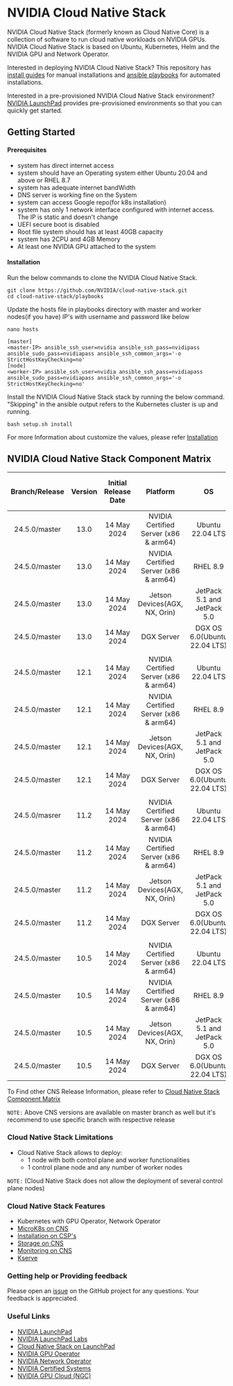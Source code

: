 # NVIDIA Cloud Native Stack 

NVIDIA Cloud Native Stack (formerly known as Cloud Native Core) is a collection of software to run cloud native workloads on NVIDIA GPUs. NVIDIA Cloud Native Stack is based on Ubuntu, Kubernetes, Helm and the NVIDIA GPU and Network Operator.

Interested in deploying NVIDIA Cloud Native Stack? This repository has [install guides](https://github.com/NVIDIA/cloud-native-stack/tree/master/install-guides) for manual installations and [ansible playbooks](https://github.com/NVIDIA/cloud-native-stack/tree/master/playbooks) for automated installations.

Interested in a pre-provisioned NVIDIA Cloud Native Stack environment? [NVIDIA LaunchPad](https://www.nvidia.com/en-us/data-center/launchpad/) provides pre-provisioned environments so that you can quickly get started.

## Getting Started

#### Prerequisites

- system has direct internet access
- system should have an Operating system either Ubuntu 20.04 and above or RHEL 8.7
- system has adequate internet bandWidth
- DNS server is working fine on the System
- system can access Google repo(for k8s installation)
- system has only 1 network interface configured with internet access. The IP is static and doesn't change
- UEFI secure boot is disabled
- Root file system should has at least 40GB capacity
- system has 2CPU and 4GB Memory
- At least one NVIDIA GPU attached to the system

#### Installation 

Run the below commands to clone the NVIDIA Cloud Native Stack.

```
git clone https://github.com/NVIDIA/cloud-native-stack.git
cd cloud-native-stack/playbooks
```

Update the hosts file in playbooks directory with master and worker nodes(if you have) IP's with username and password like below

```
nano hosts

[master]
<master-IP> ansible_ssh_user=nvidia ansible_ssh_pass=nvidipass ansible_sudo_pass=nvidiapass ansible_ssh_common_args='-o StrictHostKeyChecking=no'
[node]
<worker-IP> ansible_ssh_user=nvidia ansible_ssh_pass=nvidiapass ansible_sudo_pass=nvidiapass ansible_ssh_common_args='-o StrictHostKeyChecking=no'
```

Install the NVIDIA Cloud Native Stack stack by running the below command. "Skipping" in the ansible output refers to the Kubernetes cluster is up and running.

```
bash setup.sh install
```
For more Information about customize the values, please refer [Installation](https://github.com/NVIDIA/cloud-native-stack/tree/master/playbooks#installation)

## NVIDIA Cloud Native Stack Component Matrix

| Branch/Release | Version | Initial Release Date   | Platform              | OS    | Containerd | CRI-O | K8s    | Helm  | NVIDIA GPU Operator | NVIDIA Network Operator | NVIDIA Data Center Driver |
| :---:   |    :------:        | :---:                  | :---:                 | :---: | :---:      | :----: |  :---: | :---:        | :---:            | :---:      | :---: |
| 24.5.0/master  | 13.0   | 14 May 2024 | NVIDIA Certified Server (x86 & arm64)  | Ubuntu 22.04 LTS             | 1.7.16 | 1.30.0 | 1.30.0 |  3.14.4 | 24.3.0   | 24.1.1(x86 only) | 550.54.15  |
| 24.5.0/master  | 13.0   | 14 May 2024 | NVIDIA Certified Server (x86 & arm64)  | RHEL 8.9                     | 1.7.16 | 1.30.0 | 1.30.0 |  3.14.4 | 24.3.0   | N/A              | 550.54.15 |
| 24.5.0/master  | 13.0   | 14 May 2024 | Jetson Devices(AGX, NX, Orin)          | JetPack 5.1 and JetPack 5.0  | 1.7.16 | 1.30.0 | 1.30.0 |  3.14.4 | N/A      | N/A              | N/A         |
| 24.5.0/master  | 13.0   | 14 May 2024 | DGX Server                             | DGX OS 6.0(Ubuntu 22.04 LTS) | 1.7.16 | 1.30.0 | 1.30.0 |  3.14.4 | 24.3.0   | N/A              | N/A |
|                |        |               |                               |                             |            |       |       |                  |            |                  |
| 24.5.0/master  | 12.1   | 14 May 2024 | NVIDIA Certified Server (x86 & arm64)  | Ubuntu 22.04 LTS             | 1.7.16 | 1.29.4 | 1.29.4 |  3.14.4 | 24.3.0   | 24.1.1(x86 only) | 550.54.15  |
| 24.5.0/master  | 12.1   | 14 May 2024 | NVIDIA Certified Server (x86 & arm64)  | RHEL 8.9                     | 1.7.16 | 1.29.4 | 1.29.4 |  3.14.4 | 24.3.0   | N/A              | 550.54.15 |
| 24.5.0/master  | 12.1   | 14 May 2024 | Jetson Devices(AGX, NX, Orin)          | JetPack 5.1 and JetPack 5.0  | 1.7.16 | 1.29.4 | 1.29.4 |  3.14.4 | N/A      | N/A              | N/A         |
| 24.5.0/master  | 12.1   | 14 May 2024 | DGX Server                             | DGX OS 6.0(Ubuntu 22.04 LTS) | 1.7.16 | 1.29.4 | 1.29.4 |  3.14.4 | 24.3.0   | N/A              | N/A |
|                |        |               |                               |                             |            |       |       |                  |       |                  |
| 24.5.0/masrer  | 11.2   | 14 May 2024 | NVIDIA Certified Server (x86 & arm64)  | Ubuntu 22.04 LTS             | 1.7.16 | 1.28.6 | 1.28.8 |  3.14.4 | 24.3.0   | 24.1.1(x86 only) | 550.54.15  |
| 24.5.0/master  | 11.2   | 14 May 2024 | NVIDIA Certified Server (x86 & arm64)  | RHEL 8.9                     | 1.7.16 | 1.28.6 | 1.28.8 |  3.14.4 | 24.3.0   | N/A              | 550.54.15 |
| 24.5.0/master  | 11.2   | 14 May 2024 | Jetson Devices(AGX, NX, Orin)          | JetPack 5.1 and JetPack 5.0  | 1.7.16 | 1.28.6 | 1.28.8 |  3.14.4 | N/A      | N/A              | N/A         |
| 24.5.0/master  | 11.2   | 14 May 2024 | DGX Server                             | DGX OS 6.0(Ubuntu 22.04 LTS) | 1.7.16 | 1.28.6 | 1.28.8 |  3.14.4 | 24.3.0   | N/A              | N/A |
|                |        |               |                               |                             |            |       |       |                  |            |                  |
| 24.5.0/master  | 10.5   | 14 May 2024  | NVIDIA Certified Server (x86 & arm64) | Ubuntu 22.04 LTS             | 1.7.16 | 1.27.6 | 1.27.12 |  3.14.4 | 24.3.0  | 24.1.1(x86 only) | 550.54.15  |
| 24.5.0/master  | 10.5   | 14 May 2024  | NVIDIA Certified Server (x86 & arm64) | RHEL 8.9                     | 1.7.16 | 1.27.6 | 1.27.12 |  3.14.4 | 24.3.0  | N/A              | 550.54.15 |
| 24.5.0/master  | 10.5   | 14 May 2024  | Jetson Devices(AGX, NX, Orin)         | JetPack 5.1 and JetPack 5.0  | 1.7.16 | 1.27.6 | 1.27.12 |  3.14.4 | N/A     | N/A              | N/A         |
| 24.5.0/master  | 10.5   | 14 May 2024  | DGX Server                            | DGX OS 6.0(Ubuntu 22.04 LTS) | 1.7.16 | 1.27.6 | 1.27.12 |  3.14.4 | 24.3.0  | N/A              | N/A |

To Find other CNS Release Information, please refer to [Cloud Native Stack Component Matrix](https://github.com/NVIDIA/cloud-native-stack/tree/24.3.0?tab=readme-ov-file#nvidia-cloud-native-stack-component-matrix-1)

`NOTE:` Above CNS versions are available on master branch as well but it's recommend to use specific branch with respective release 

### Cloud Native Stack Limitations

- Cloud Native Stack allows to deploy:
    - 1 node with both control plane and worker functionalities
    - 1 control plane node and any number of worker nodes

`NOTE:` (Cloud Native Stack does not allow the deployment of several control plane nodes)

### Cloud Native Stack Features

- Kubernetes with GPU Operator, Network Operator 
- [MicroK8s on CNS](https://github.com/NVIDIA/cloud-native-stack/tree/master/playbooks#enable-microk8s)
- [Installation on CSP's](https://github.com/NVIDIA/cloud-native-stack/tree/master/playbooks#installation-on-csps)
- [Storage on CNS](https://github.com/NVIDIA/cloud-native-stack/tree/master/playbooks#storage-on-cns)
- [Monitoring on CNS](https://github.com/NVIDIA/cloud-native-stack/tree/master/playbooks#monitoring-on-cns)
- [Kserve](https://github.com/NVIDIA/cloud-native-stack/tree/master/playbooks#enable-kserve-on-cns)

### Getting help or Providing feedback

Please open an [issue](https://github.com/NVIDIA/cloud-native-stack/issues) on the GitHub project for any questions. Your feedback is appreciated.

### Useful Links
- [NVIDIA LaunchPad](https://www.nvidia.com/en-us/data-center/launchpad/)
- [NVIDIA LaunchPad Labs](https://docs.nvidia.com/launchpad/index.html)
- [Cloud Native Stack on LaunchPad](https://docs.nvidia.com/LaunchPad/developer-labs/overview.html)
- [NVIDIA GPU Operator](https://docs.nvidia.com/datacenter/cloud-native/gpu-operator/overview.html)
- [NVIDIA Network Operator](https://docs.nvidia.com/networking/display/COKAN10/Network+Operator)
- [NVIDIA Certified Systems](https://www.nvidia.com/en-us/data-center/products/certified-systems/)
- [NVIDIA GPU Cloud (NGC)](https://catalog.ngc.nvidia.com/)